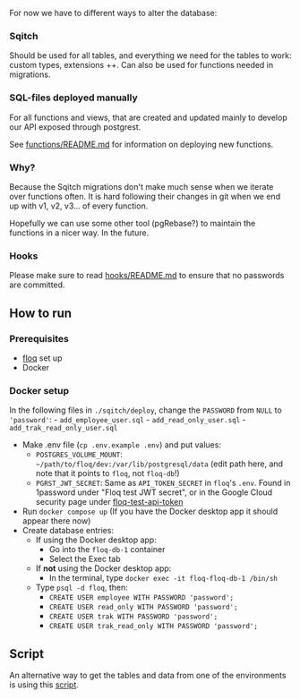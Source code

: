 For now we have to different ways to alter the database:

### Sqitch

Should be used for all tables, and everything we need for the tables to work: custom types, extensions ++. Can also be used for functions needed in migrations.

### SQL-files deployed manually

For all functions and views, that are created and updated mainly to develop our API exposed through postgrest.

See [functions/README.md](functions/README.md) for information on deploying new functions.

### Why?

Because the Sqitch migrations don't make much sense when we iterate over functions often. It is hard following their changes in git when we end up with v1, v2, v3... of every function.

Hopefully we can use some other tool (pgRebase?) to maintain the functions in a nicer way. In the future.

### Hooks

Please make sure to read [hooks/README.md](hooks/README.md) to ensure that no passwords are committed.

## How to run

### Prerequisites

- [floq](https://github.com/blankoslo/floq) set up
- Docker

### Docker setup

In the following files in `./sqitch/deploy`, change the `PASSWORD` from `NULL` to `'password'`: - `add_employee_user.sql` - `add_read_only_user.sql` - `add_trak_read_only_user.sql`

- Make .env file (`cp .env.example .env`) and put values:
  - `POSTGRES_VOLUME_MOUNT`: `~/path/to/floq/dev:/var/lib/postgresql/data` (edit path here, and note that it points to `floq`, not `floq-db`!)
  - `PGRST_JWT_SECRET`: Same as `API_TOKEN_SECRET` in `floq`'s `.env`. Found in 1password under "Floq test JWT secret", or in the Google Cloud security page under [floq-test-api-token](https://console.cloud.google.com/security/secret-manager/secret/floq-test-api-token/versions?authuser=1&project=marine-cycle-97212)
- Run `docker compose up` (If you have the Docker desktop app it should appear there now)
- Create database entries:
  - If using the Docker desktop app:
    - Go into the `floq-db-1` container
    - Select the Exec tab
  - If **not** using the Docker desktop app:
    - In the terminal, type `docker exec -it floq-floq-db-1 /bin/sh`
  - Type `psql -d floq`, then:
    - `CREATE USER employee WITH PASSWORD 'password';`
    - `CREATE USER read_only WITH PASSWORD 'password';`
    - `CREATE USER trak WITH PASSWORD 'password';`
    - `CREATE USER trak_read_only WITH PASSWORD 'password';`
   
## Script
An alternative way to get the tables and data from one of the environments is using this [script](https://github.com/blankoslo/floq-db-replicate).
